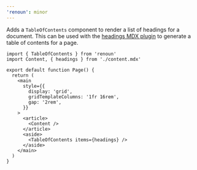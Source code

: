 ```yaml
---
'renoun': minor
---
```


Adds a `TableOfContents` component to render a list of headings for a document. This can be used with the [headings MDX plugin](https://www.renoun.dev/guides/mdx#remark-add-headings) to generate a table of contents for a page.

```tsx
import { TableOfContents } from 'renoun'
import Content, { headings } from './content.mdx'

export default function Page() {
  return (
    <main
      style={{
        display: 'grid',
        gridTemplateColumns: '1fr 16rem',
        gap: '2rem',
      }}
    >
      <article>
        <Content />
      </article>
      <aside>
        <TableOfContents items={headings} />
      </aside>
    </main>
  )
}
```
